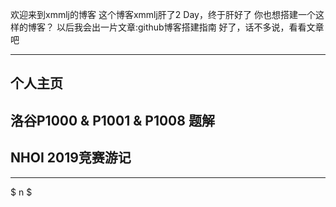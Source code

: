 欢迎来到xmmlj的博客
这个博客xmmlj肝了2 Day，终于肝好了
你也想搭建一个这样的博客？
以后我会出一片文章:github博客搭建指南
好了，话不多说，看看文章吧

---

## 个人主页
## 洛谷P1000 & P1001 & P1008 题解
## NHOI 2019竞赛游记

---

$  n $
